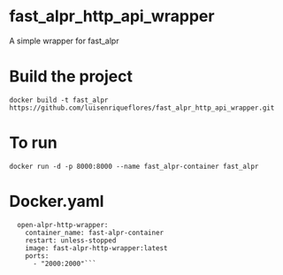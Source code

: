 # fast_alpr_http_api_wrapper
A simple wrapper for  fast_alpr 

# Build the project
```docker build -t fast_alpr https://github.com/luisenriqueflores/fast_alpr_http_api_wrapper.git```

# To run 
```docker run -d -p 8000:8000 --name fast_alpr-container fast_alpr```

# Docker.yaml
```services:
  open-alpr-http-wrapper:
    container_name: fast-alpr-container
    restart: unless-stopped
    image: fast-alpr-http-wrapper:latest
    ports:
      - "2000:2000"```
